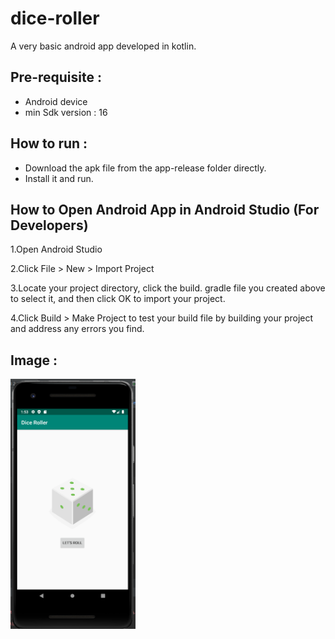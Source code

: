 # dice-roller
A very basic android app developed in kotlin.

## Pre-requisite : 
* Android device
* min Sdk version : 16
## How to run : 
* Download the apk file from the app-release folder directly.
* Install it and run.
## How to Open Android App in Android Studio (For Developers)

1.Open Android Studio

2.Click File > New > Import Project

3.Locate your project directory, click the build. gradle file you created above to select it, and then click OK to import your project. 

4.Click Build > Make Project to test your build file by building your project and address any errors you find.
## Image :
<img src="/app-release/image.png" height=400 width=200>
